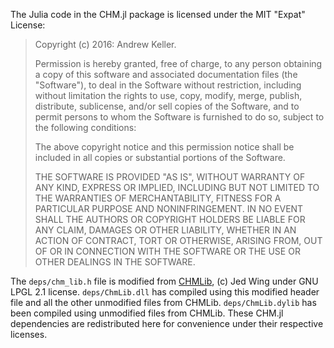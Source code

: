 The Julia code in the CHM.jl package is licensed under the MIT "Expat" License:

> Copyright (c) 2016: Andrew Keller.
>
> Permission is hereby granted, free of charge, to any person obtaining
> a copy of this software and associated documentation files (the
> "Software"), to deal in the Software without restriction, including
> without limitation the rights to use, copy, modify, merge, publish,
> distribute, sublicense, and/or sell copies of the Software, and to
> permit persons to whom the Software is furnished to do so, subject to
> the following conditions:
>
> The above copyright notice and this permission notice shall be
> included in all copies or substantial portions of the Software.
>
> THE SOFTWARE IS PROVIDED "AS IS", WITHOUT WARRANTY OF ANY KIND,
> EXPRESS OR IMPLIED, INCLUDING BUT NOT LIMITED TO THE WARRANTIES OF
> MERCHANTABILITY, FITNESS FOR A PARTICULAR PURPOSE AND NONINFRINGEMENT.
> IN NO EVENT SHALL THE AUTHORS OR COPYRIGHT HOLDERS BE LIABLE FOR ANY
> CLAIM, DAMAGES OR OTHER LIABILITY, WHETHER IN AN ACTION OF CONTRACT,
> TORT OR OTHERWISE, ARISING FROM, OUT OF OR IN CONNECTION WITH THE
> SOFTWARE OR THE USE OR OTHER DEALINGS IN THE SOFTWARE.

The `deps/chm_lib.h` file is modified from [CHMLib](https://github.com/jedwing/CHMLib),
(c) Jed Wing under GNU LPGL 2.1 license. `deps/ChmLib.dll` has compiled using
this modified header file and all the other unmodified files from CHMLib.
`deps/ChmLib.dylib` has been compiled using unmodified files from CHMLib.
These CHM.jl dependencies are redistributed here for convenience under their
respective licenses.
